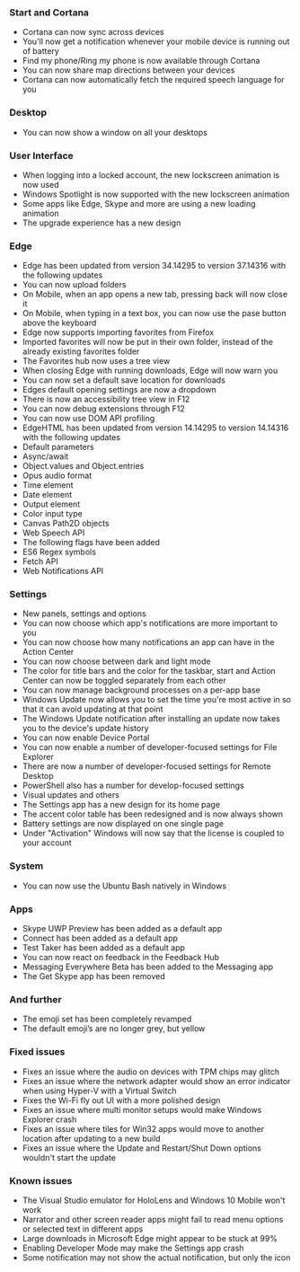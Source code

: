 ### Start and Cortana
- Cortana can now sync across devices
 - You'll now get a notification whenever your mobile device is running out of battery
 - Find my phone/Ring my phone is now available through Cortana
 - You can now share map directions between your devices
- Cortana can now automatically fetch the required speech language for you

### Desktop
- You can now show a window on all your desktops

### User Interface
- When logging into a locked account, the new lockscreen animation is now used
- Windows Spotlight is now supported with the new lockscreen animation
- Some apps like Edge, Skype and more are using a new loading animation
- The upgrade experience has a new design

### Edge
- Edge has been updated from version 34.14295 to version 37.14316 with the following updates
 - You can now upload folders
 - On Mobile, when an app opens a new tab, pressing back will now close it
 - On Mobile, when typing in a text box, you can now use the pase button above the keyboard
 - Edge now supports importing favorites from Firefox
 - Imported favorites will now be put in their own folder, instead of the already existing favorites folder
 - The Favorites hub now uses a tree view
 - When closing Edge with running downloads, Edge will now warn you
 - You can now set a default save location for downloads
 - Edges default opening settings are now a dropdown
 - There is now an accessibility tree view in F12
 - You can now debug extensions through F12
 - You can now use DOM API profiling
- EdgeHTML has been updated from version 14.14295 to version 14.14316 with the following updates 
 - Default parameters
 - Async/await
 - Object.values and Object.entries
 - Opus audio format
 - Time element
 - Date element
 - Output element
 - Color input type
 - Canvas Path2D objects
 - Web Speech API
- The following flags have been added 
 - ES6 Regex symbols
 - Fetch API
 - Web Notifications API

### Settings
- New panels, settings and options
 - You can now choose which app's notifications are more important to you
 - You can now choose how many notifications an app can have in the Action Center
 - You can now choose between dark and light mode
 - The color for title bars and the color for the taskbar, start and Action Center can now be toggled separately from each other
 - You can now manage background processes on a per-app base
 - Windows Update now allows you to set the time you're most active in so that it can avoid updating at that point
 - The Windows Update notification after installing an update now takes you to the device's update history
 - You can now enable Device Portal
 - You can now enable a number of developer-focused settings for File Explorer
 - There are now a number of developer-focused settings for Remote Desktop
 - PowerShell also has a number for develop-focused settings
- Visual updates and others
 - The Settings app has a new design for its home page
 - The accent color table has been redesigned and is now always shown
 - Battery settings are now displayed on one single page
 - Under "Activation" Windows will now say that the license is coupled to your account

### System
- You can now use the Ubuntu Bash natively in Windows

### Apps
- Skype UWP Preview has been added as a default app
- Connect has been added as a default app
- Test Taker has been added as a default app
- You can now react on feedback in the Feedback Hub
- Messaging Everywhere Beta has been added to the Messaging app
- The Get Skype app has been removed

### And further
- The emoji set has been completely revamped
- The default emoji’s are no longer grey, but yellow

### Fixed issues
- Fixes an issue where the audio on devices with TPM chips may glitch
- Fixes an issue where the network adapter would show an error indicator when using Hyper-V with a Virtual Switch
- Fixes the Wi-Fi fly out UI with a more polished design
- Fixes an issue where multi monitor setups would make Windows Explorer crash
- Fixes an issue where tiles for Win32 apps would move to another location after updating to a new build
- Fixes an issue where the Update and Restart/Shut Down options wouldn't start the update

### Known issues
- The Visual Studio emulator for HoloLens and Windows 10 Mobile won't work
- Narrator and other screen reader apps might fail to read menu options or selected text in different apps
- Large downloads in Microsoft Edge might appear to be stuck at 99%
- Enabling Developer Mode may make the Settings app crash
- Some notification may not show the actual notification, but only the icon